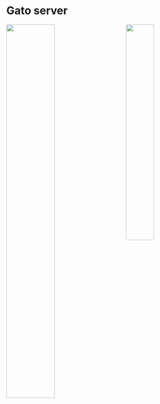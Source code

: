 # Gato server

<img align="right" width="38%" src="https://imgur.com/a/Jv5AxUs"/>

   <a href="https://github.com/Nota0x7"><img width="50%" src="https://github-readme-stats.vercel.app/api?username=Nota0x7&theme=radical&title_color=ff3068"></a>
